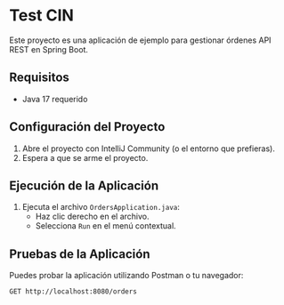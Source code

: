 # Test CIN

Este proyecto es una aplicación de ejemplo para gestionar órdenes API REST en Spring Boot.

## Requisitos

- Java 17 requerido

## Configuración del Proyecto

1. Abre el proyecto con IntelliJ Community (o el entorno que prefieras).
2. Espera a que se arme el proyecto.

## Ejecución de la Aplicación

1. Ejecuta el archivo `OrdersApplication.java`:
    - Haz clic derecho en el archivo.
    - Selecciona `Run` en el menú contextual.

## Pruebas de la Aplicación

Puedes probar la aplicación utilizando Postman o tu navegador:

```http
GET http://localhost:8080/orders
